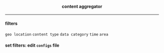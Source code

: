 <h4 align = 'center'> content aggregator </h4>
<hr>
<h4> filters </h4>
<code>geo location</code>
<code>content type</code>
<code>data category</code>
<code>time</code>
<code>area</code>

<h4> set filters: edit <code>configs</code> file </h4>
<br>
